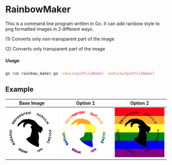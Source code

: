 # RainbowMaker

This is a command line program written in Go. It can add rainbow style to png formatted images in 2 different ways.

(1) Converts only non-transparent part of the image

(2) Converts only transparent part of the image

##### Usage

```sh
go run rainbow_maker.go -in=[inputFileName] -out=[outputFileName] 
```

## Example

Base Image             |  Option 1          | Option 2
:-------------------------:|:-------------------------:|:-------------------------:
![](https://github.com/mfmayt/rainbow-maker/blob/master/logo.png)  |  ![](https://github.com/mfmayt/rainbow-maker/blob/master/example_1.png) |  ![](https://github.com/mfmayt/rainbow-maker/blob/master/example_2.png)
